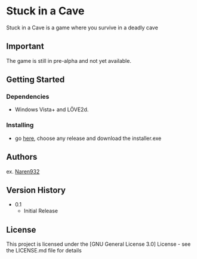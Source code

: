 # Stuck in a Cave

Stuck in a Cave is a game where you survive in a deadly cave

## Important

The game is still in pre-alpha and not yet available.

## Getting Started

### Dependencies

* Windows Vista+ and LÖVE2d.

### Installing

* go [here](github.com/naren932/Stuck-in-a-Cave/releases), choose any release and download the installer.exe

## Authors

ex. [Naren932](https://github.com)

## Version History

* 0.1
    * Initial Release

## License

This project is licensed under the [GNU General License 3.0] License - see the LICENSE.md file for details
